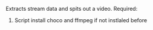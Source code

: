 Extracts stream data and spits out a video.
Required: 
1) Script install choco and ffmpeg if not instlaled before
